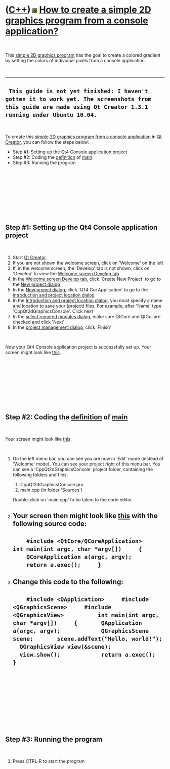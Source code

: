 



 

 

 

 

 

([C++](Cpp.htm)) ![Qt](PicQt.png) [How to create a simple 2D graphics program from a console application?](CppQt2dGraphicsConsole.htm)
======================================================================================================================================

 

This [simple 2D graphics program](CppQt2dGraphicsConsole.htm) has the
goal to create a colored gradient by setting the colors of individual
pixels from a console application.

 

  -----------------------------------------------------------------------------------------------------------------------------------------------------------------
  ` This guide is not yet finished: I haven't gotten it to work yet. The screenshots from this guide are made using Qt Creator 1.3.1 running under Ubuntu 10.04.`
  -----------------------------------------------------------------------------------------------------------------------------------------------------------------

 

To create this [simple 2D graphics program from a console
application](CppQt2dGraphicsConsole.htm) in [Qt
Creator](CppQtCreator.htm), you can follow the steps below:

-   Step \#1: Setting up the Qt4 Console application project
-   Step \#2: Coding the [definition](CppDefinition.htm) of
    [main](CppMain.htm)
-   Step \#3: Running the program

 

 

 

 

 

Step \#1: Setting up the Qt4 Console application project
--------------------------------------------------------

 

1.  Start [Qt Creator](CppQtCreator.htm).
2.  If you are not shown the welcome screen, click on 'Welcome' on the
    left
3.  If, in the welcome screen, the 'Develop' tab is not shown, click on
    'Develop' to view the [Welcome screen Develop
    tab](CppQtCreatorWelcomeDevelop_2_1_0.png)
4.  In the [Welcome screen Develop
    tab](CppQtCreatorWelcomeDevelop_2_1_0.png), click 'Create New
    Project' to go to the [New project
    dialog](CppQtCreatorNewProject_2_5_2.png)
5.  In the [New project dialog](CppQtCreatorNewProject_2_5_2.png), click
    'QT4 Gui Application' to go to the [introduction and project
    location dialog](CppQtIntroduction.png)
6.  In the [Introduction and project location
    dialog](CppQtIntroduction.png), you must specify a name and location
    to save your (project) files. For example, after 'Name'
    type 'CppQt2dGraphicsConsole'. Click next
7.  In the [select required modules
    dialog](CppQtCreatorSelectRequiredModules.png), make sure QtCore and
    QtGui are checked and click 'Next'
8.  In the [project management dialog](CppQtProjectManagement.png),
    click 'Finish'

 

Now your Qt4 Console application project is successfully set up. Your
screen might look like [this](CppQt2dGraphicsConsole1.png).

 

 

 

 

 

Step \#2: Coding the [definition](CppDefinition.htm) of [main](CppMain.htm)
---------------------------------------------------------------------------

 

Your screen might look like [this](CppQt2dGraphicsConsole1.png).

 

1.  On the left menu bar, you can see you are now in 'Edit' mode
    (instead of 'Welcome' mode). You can see your project right of this
    menu bar. You can see a 'CppQt2dGraphicsConsole' project folder,
    containing the following folders and files:
    1.  CppQt2dGraphicsConsole.pro
    2.  main.cpp (in folder 'Sources')

    Double-click on 'main.cpp' to be taken to the code editor.
2.  Your screen then might look like [this](CppQt2dGraphicsConsole2.png)
    with the following source code:
      ----------------------------------------------------------------------------------------------------------------------------------------------------------------------------
      `     #include <QtCore/QCoreApplication>          int main(int argc, char *argv[])     {         QCoreApplication a(argc, argv);              return a.exec();     }     `
      ----------------------------------------------------------------------------------------------------------------------------------------------------------------------------

3.  Change this code to the following:
      -----------------------------------------------------------------------------------------------------------------------------------------------------------------------------------------------------------------------------------------------------------------------------------------------------------------------------------------------------
      `     #include <QApplication>     #include <QGraphicsScene>     #include <QGraphicsView>          int main(int argc, char *argv[])     {       QApplication a(argc, argv);            QGraphicsScene scene;       scene.addText("Hello, world!");            QGraphicsView view(&scene);       view.show();            return a.exec();     }     `
      -----------------------------------------------------------------------------------------------------------------------------------------------------------------------------------------------------------------------------------------------------------------------------------------------------------------------------------------------------

 

 

 

 

 

 

Step \#3: Running the program
-----------------------------

 

1.  Press CTRL-R to start the program

 

 

 

 

 





 



